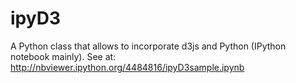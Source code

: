 ipyD3
=====
A Python class that allows to incorporate d3js and Python (IPython notebook mainly). See at: http://nbviewer.ipython.org/4484816/ipyD3sample.ipynb